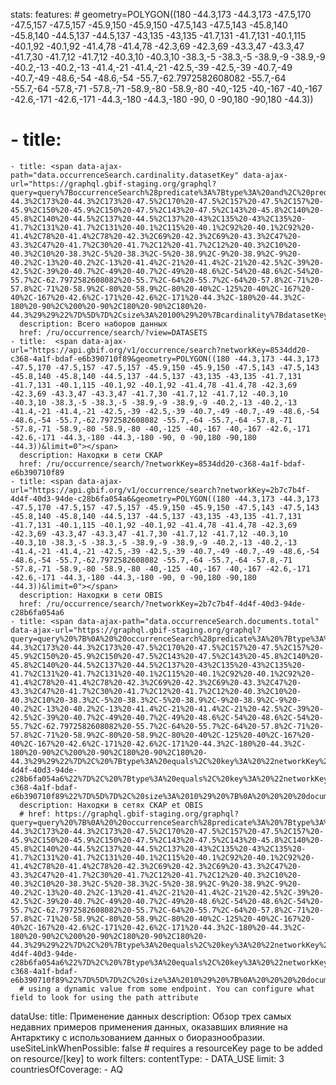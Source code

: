 stats:
  features:
    # geometry=POLYGON((180 -44.3,173 -44.3,173 -47.5,170 -47.5,157 -47.5,157 -45.9,150 -45.9,150 -47.5,143 -47.5,143 -45.8,140 -45.8,140 -44.5,137 -44.5,137 -43,135 -43,135 -41.7,131 -41.7,131 -40.1,115 -40.1,92 -40.1,92 -41.4,78 -41.4,78 -42.3,69 -42.3,69 -43.3,47 -43.3,47 -41.7,30 -41.7,12 -41.7,12 -40.3,10 -40.3,10 -38.3,-5 -38.3,-5 -38.9,-9 -38.9,-9 -40.2,-13 -40.2,-13 -41.4,-21 -41.4,-21 -42.5,-39 -42.5,-39 -40.7,-49 -40.7,-49 -48.6,-54 -48.6,-54 -55.7,-62.7972582608082 -55.7,-64 -55.7,-64 -57.8,-71 -57.8,-71 -58.9,-80 -58.9,-80 -40,-125 -40,-167 -40,-167 -42.6,-171 -42.6,-171 -44.3,-180 -44.3,-180 -90, 0 -90,180 -90,180 -44.3))
#    - title: <span data-ajax-path="data.occurrenceSearch.cardinality.datasetKey" data-ajax-url="https://graphql.gbif-staging.org/graphql?queryId=0c05e65eb2e6f95234b1dd0468df21531d0b94eb&strict=true&variablesId=e5a5d915ccea8aef5816c92a3ed56da531894026"></span>
    - title: <span data-ajax-path="data.occurrenceSearch.cardinality.datasetKey" data-ajax-url="https://graphql.gbif-staging.org/graphql?query=query%7BoccurrenceSearch%28predicate%3A%7Btype%3A%20and%2C%20predicates%3A%20%5B%7Btype%3A%20within%2C%20key%3A%20%22geometry%22%2C%20value%3A%20%22POLYGON%28%28180%20-44.3%2C173%20-44.3%2C173%20-47.5%2C170%20-47.5%2C157%20-47.5%2C157%20-45.9%2C150%20-45.9%2C150%20-47.5%2C143%20-47.5%2C143%20-45.8%2C140%20-45.8%2C140%20-44.5%2C137%20-44.5%2C137%20-43%2C135%20-43%2C135%20-41.7%2C131%20-41.7%2C131%20-40.1%2C115%20-40.1%2C92%20-40.1%2C92%20-41.4%2C78%20-41.4%2C78%20-42.3%2C69%20-42.3%2C69%20-43.3%2C47%20-43.3%2C47%20-41.7%2C30%20-41.7%2C12%20-41.7%2C12%20-40.3%2C10%20-40.3%2C10%20-38.3%2C-5%20-38.3%2C-5%20-38.9%2C-9%20-38.9%2C-9%20-40.2%2C-13%20-40.2%2C-13%20-41.4%2C-21%20-41.4%2C-21%20-42.5%2C-39%20-42.5%2C-39%20-40.7%2C-49%20-40.7%2C-49%20-48.6%2C-54%20-48.6%2C-54%20-55.7%2C-62.7972582608082%20-55.7%2C-64%20-55.7%2C-64%20-57.8%2C-71%20-57.8%2C-71%20-58.9%2C-80%20-58.9%2C-80%20-40%2C-125%20-40%2C-167%20-40%2C-167%20-42.6%2C-171%20-42.6%2C-171%20-44.3%2C-180%20-44.3%2C-180%20-90%2C%200%20-90%2C180%20-90%2C180%20-44.3%29%29%22%7D%5D%7D%2Csize%3A%20100%29%20%7Bcardinality%7BdatasetKey%7D%7D%7D">xx</span>
      description: Всего наборов данных
      href: /ru/occurrence/search/?view=DATASETS
    - title:  <span data-ajax-url="https://api.gbif.org/v1/occurrence/search?networkKey=8534dd20-c368-4a1f-bdaf-e6b390710f89&geometry=POLYGON((180 -44.3,173 -44.3,173 -47.5,170 -47.5,157 -47.5,157 -45.9,150 -45.9,150 -47.5,143 -47.5,143 -45.8,140 -45.8,140 -44.5,137 -44.5,137 -43,135 -43,135 -41.7,131 -41.7,131 -40.1,115 -40.1,92 -40.1,92 -41.4,78 -41.4,78 -42.3,69 -42.3,69 -43.3,47 -43.3,47 -41.7,30 -41.7,12 -41.7,12 -40.3,10 -40.3,10 -38.3,-5 -38.3,-5 -38.9,-9 -38.9,-9 -40.2,-13 -40.2,-13 -41.4,-21 -41.4,-21 -42.5,-39 -42.5,-39 -40.7,-49 -40.7,-49 -48.6,-54 -48.6,-54 -55.7,-62.7972582608082 -55.7,-64 -55.7,-64 -57.8,-71 -57.8,-71 -58.9,-80 -58.9,-80 -40,-125 -40,-167 -40,-167 -42.6,-171 -42.6,-171 -44.3,-180 -44.3,-180 -90, 0 -90,180 -90,180 -44.3))&limit=0"></span>
      description: Находки в сети СКАР
      href: /ru/occurrence/search/?networkKey=8534dd20-c368-4a1f-bdaf-e6b390710f89
    - title: <span data-ajax-url="https://api.gbif.org/v1/occurrence/search?networkKey=2b7c7b4f-4d4f-40d3-94de-c28b6fa054a6&geometry=POLYGON((180 -44.3,173 -44.3,173 -47.5,170 -47.5,157 -47.5,157 -45.9,150 -45.9,150 -47.5,143 -47.5,143 -45.8,140 -45.8,140 -44.5,137 -44.5,137 -43,135 -43,135 -41.7,131 -41.7,131 -40.1,115 -40.1,92 -40.1,92 -41.4,78 -41.4,78 -42.3,69 -42.3,69 -43.3,47 -43.3,47 -41.7,30 -41.7,12 -41.7,12 -40.3,10 -40.3,10 -38.3,-5 -38.3,-5 -38.9,-9 -38.9,-9 -40.2,-13 -40.2,-13 -41.4,-21 -41.4,-21 -42.5,-39 -42.5,-39 -40.7,-49 -40.7,-49 -48.6,-54 -48.6,-54 -55.7,-62.7972582608082 -55.7,-64 -55.7,-64 -57.8,-71 -57.8,-71 -58.9,-80 -58.9,-80 -40,-125 -40,-167 -40,-167 -42.6,-171 -42.6,-171 -44.3,-180 -44.3,-180 -90, 0 -90,180 -90,180 -44.3))&limit=0"></span>
      description: Находки в сети OBIS
      href: /ru/occurrence/search/?networkKey=2b7c7b4f-4d4f-40d3-94de-c28b6fa054a6
    - title: <span data-ajax-path="data.occurrenceSearch.documents.total" data-ajax-url="https://graphql.gbif-staging.org/graphql?query=query%20%7B%0A%20%20occurrenceSearch%28predicate%3A%20%7Btype%3A%20and%2C%20predicates%3A%20%5B%7Btype%3A%20within%2C%20key%3A%20%22geometry%22%2C%20value%3A%20%22POLYGON%28%28180%20-44.3%2C173%20-44.3%2C173%20-47.5%2C170%20-47.5%2C157%20-47.5%2C157%20-45.9%2C150%20-45.9%2C150%20-47.5%2C143%20-47.5%2C143%20-45.8%2C140%20-45.8%2C140%20-44.5%2C137%20-44.5%2C137%20-43%2C135%20-43%2C135%20-41.7%2C131%20-41.7%2C131%20-40.1%2C115%20-40.1%2C92%20-40.1%2C92%20-41.4%2C78%20-41.4%2C78%20-42.3%2C69%20-42.3%2C69%20-43.3%2C47%20-43.3%2C47%20-41.7%2C30%20-41.7%2C12%20-41.7%2C12%20-40.3%2C10%20-40.3%2C10%20-38.3%2C-5%20-38.3%2C-5%20-38.9%2C-9%20-38.9%2C-9%20-40.2%2C-13%20-40.2%2C-13%20-41.4%2C-21%20-41.4%2C-21%20-42.5%2C-39%20-42.5%2C-39%20-40.7%2C-49%20-40.7%2C-49%20-48.6%2C-54%20-48.6%2C-54%20-55.7%2C-62.7972582608082%20-55.7%2C-64%20-55.7%2C-64%20-57.8%2C-71%20-57.8%2C-71%20-58.9%2C-80%20-58.9%2C-80%20-40%2C-125%20-40%2C-167%20-40%2C-167%20-42.6%2C-171%20-42.6%2C-171%20-44.3%2C-180%20-44.3%2C-180%20-90%2C%200%20-90%2C180%20-90%2C180%20-44.3%29%29%22%7D%2C%20%7Btype%3A%20equals%2C%20key%3A%20%22networkKey%22%2C%20value%3A%20%222b7c7b4f-4d4f-40d3-94de-c28b6fa054a6%22%7D%2C%20%7Btype%3A%20equals%2C%20key%3A%20%22networkKey%22%2C%20value%3A%20%228534dd20-c368-4a1f-bdaf-e6b390710f89%22%7D%5D%7D%2C%20size%3A%2010%29%20%7B%0A%20%20%20%20documents%20%7B%0A%20%20%20%20%20%20total%0A%20%20%20%20%7D%0A%20%20%7D%0A%7D">xx</span>
      description: Находки в сетях СКАР et OBIS
      # href: https://graphql.gbif-staging.org/graphql?query=query%20%7B%0A%20%20occurrenceSearch%28predicate%3A%20%7Btype%3A%20and%2C%20predicates%3A%20%5B%7Btype%3A%20within%2C%20key%3A%20%22geometry%22%2C%20value%3A%20%22POLYGON%28%28180%20-44.3%2C173%20-44.3%2C173%20-47.5%2C170%20-47.5%2C157%20-47.5%2C157%20-45.9%2C150%20-45.9%2C150%20-47.5%2C143%20-47.5%2C143%20-45.8%2C140%20-45.8%2C140%20-44.5%2C137%20-44.5%2C137%20-43%2C135%20-43%2C135%20-41.7%2C131%20-41.7%2C131%20-40.1%2C115%20-40.1%2C92%20-40.1%2C92%20-41.4%2C78%20-41.4%2C78%20-42.3%2C69%20-42.3%2C69%20-43.3%2C47%20-43.3%2C47%20-41.7%2C30%20-41.7%2C12%20-41.7%2C12%20-40.3%2C10%20-40.3%2C10%20-38.3%2C-5%20-38.3%2C-5%20-38.9%2C-9%20-38.9%2C-9%20-40.2%2C-13%20-40.2%2C-13%20-41.4%2C-21%20-41.4%2C-21%20-42.5%2C-39%20-42.5%2C-39%20-40.7%2C-49%20-40.7%2C-49%20-48.6%2C-54%20-48.6%2C-54%20-55.7%2C-62.7972582608082%20-55.7%2C-64%20-55.7%2C-64%20-57.8%2C-71%20-57.8%2C-71%20-58.9%2C-80%20-58.9%2C-80%20-40%2C-125%20-40%2C-167%20-40%2C-167%20-42.6%2C-171%20-42.6%2C-171%20-44.3%2C-180%20-44.3%2C-180%20-90%2C%200%20-90%2C180%20-90%2C180%20-44.3%29%29%22%7D%2C%20%7Btype%3A%20equals%2C%20key%3A%20%22networkKey%22%2C%20value%3A%20%222b7c7b4f-4d4f-40d3-94de-c28b6fa054a6%22%7D%2C%20%7Btype%3A%20equals%2C%20key%3A%20%22networkKey%22%2C%20value%3A%20%228534dd20-c368-4a1f-bdaf-e6b390710f89%22%7D%5D%7D%2C%20size%3A%2010%29%20%7B%0A%20%20%20%20documents%20%7B%0A%20%20%20%20%20%20total%0A%20%20%20%20%7D%0A%20%20%7D%0A%7D"
      # using a dynamic value from some endpoint. You can configure what field to look for using the path attribute

dataUse:
  title: Применение данных
  description: Обзор трех самых недавних примеров применения данных, оказавших влияние на Антарктику с использованием данных о биоразнообразии.
  useSiteLinkWhenPossible: false # requires a resourceKey page to be added on resource/[key] to work
  filters:
    contentType:
      - DATA_USE
    limit: 3
    countriesOfCoverage:
      - AQ
